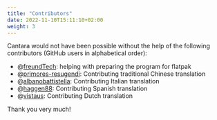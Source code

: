 ```yaml
---
title: "Contributors"
date: 2022-11-10T15:11:10+02:00
weight: 3
---
```


Cantara would not have been possible without the help of the following contributors (GitHub users in alphabetical order):

* @[freundTech](https://github.com/freundTech): helping with preparing the program for flatpak
* @[primores-resugendi](https://github.com/primores-resugendi): Contributing traditional Chinese translation
* @[albanobattistella](https://github.com/albanobattistella): Contributing Italian translation
* @[haggen88](https://github.com/haggen88): Contributing Spanish translation
* @[vistaus](https://github.com/Vistaus): Contributing Dutch translation

Thank you very much!
